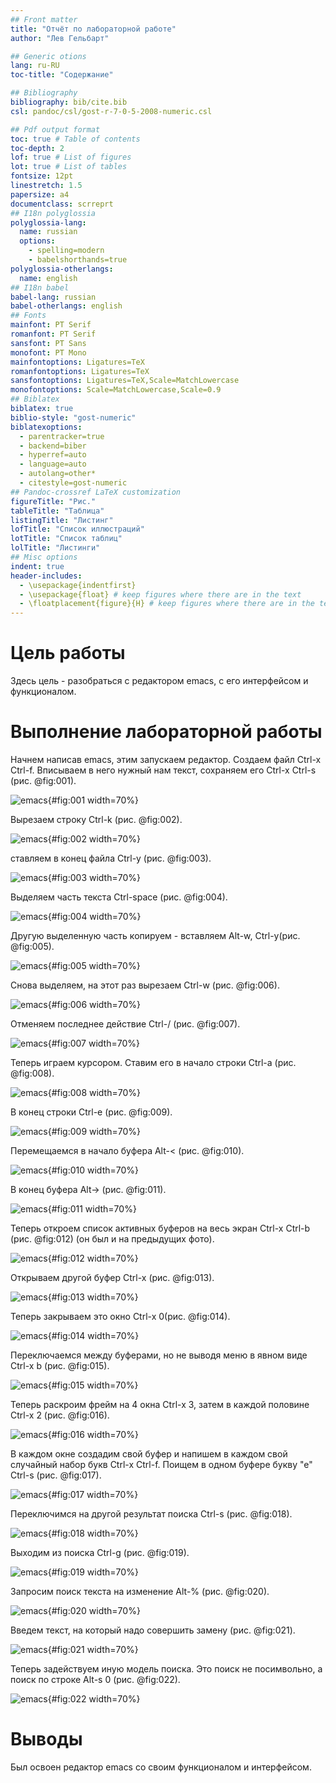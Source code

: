 ```yaml
---
## Front matter
title: "Отчёт по лабораторной работе"
author: "Лев Гельбарт"

## Generic otions
lang: ru-RU
toc-title: "Содержание"

## Bibliography
bibliography: bib/cite.bib
csl: pandoc/csl/gost-r-7-0-5-2008-numeric.csl

## Pdf output format
toc: true # Table of contents
toc-depth: 2
lof: true # List of figures
lot: true # List of tables
fontsize: 12pt
linestretch: 1.5
papersize: a4
documentclass: scrreprt
## I18n polyglossia
polyglossia-lang:
  name: russian
  options:
	- spelling=modern
	- babelshorthands=true
polyglossia-otherlangs:
  name: english
## I18n babel
babel-lang: russian
babel-otherlangs: english
## Fonts
mainfont: PT Serif
romanfont: PT Serif
sansfont: PT Sans
monofont: PT Mono
mainfontoptions: Ligatures=TeX
romanfontoptions: Ligatures=TeX
sansfontoptions: Ligatures=TeX,Scale=MatchLowercase
monofontoptions: Scale=MatchLowercase,Scale=0.9
## Biblatex
biblatex: true
biblio-style: "gost-numeric"
biblatexoptions:
  - parentracker=true
  - backend=biber
  - hyperref=auto
  - language=auto
  - autolang=other*
  - citestyle=gost-numeric
## Pandoc-crossref LaTeX customization
figureTitle: "Рис."
tableTitle: "Таблица"
listingTitle: "Листинг"
lofTitle: "Список иллюстраций"
lotTitle: "Список таблиц"
lolTitle: "Листинги"
## Misc options
indent: true
header-includes:
  - \usepackage{indentfirst}
  - \usepackage{float} # keep figures where there are in the text
  - \floatplacement{figure}{H} # keep figures where there are in the text
---
```


# Цель работы

Здесь цель - разобраться с редактором emacs, с его интерфейсом и функционалом.

# Выполнение лабораторной работы

Начнем написав emacs, этим запускаем редактор. Создаем файл Ctrl-x Ctrl-f. Вписываем в него нужный нам текст, сохраняем его Ctrl-x Ctrl-s (рис. @fig:001).

![emacs](image/2.png){#fig:001 width=70%}

Вырезаем строку Ctrl-k (рис. @fig:002).

![emacs](image/3.png){#fig:002 width=70%}

ставляем в конец файла Ctrl-y (рис. @fig:003).

![emacs](image/4.png){#fig:003 width=70%}

Выделяем часть текста Ctrl-space (рис. @fig:004).

![emacs](image/5.png){#fig:004 width=70%}

Другую выделенную часть копируем - вставляем Alt-w, Ctrl-y(рис. @fig:005).

![emacs](image/6.png){#fig:005 width=70%}

Снова выделяем, на этот раз вырезаем Ctrl-w (рис. @fig:006). 

![emacs](image/7.png){#fig:006 width=70%}

Отменяем последнее действие Ctrl-/ (рис. @fig:007).

![emacs](image/8.png){#fig:007 width=70%}

Теперь играем курсором. Ставим его в начало строки Ctrl-a (рис. @fig:008).

![emacs](image/9.png){#fig:008 width=70%}

В конец строки Ctrl-e (рис. @fig:009).

![emacs](image/10.png){#fig:009 width=70%}

Перемещаемся в начало буфера Alt-< (рис. @fig:010). 

![emacs](image/11.png){#fig:010 width=70%}

В конец буфера Alt-> (рис. @fig:011). 

![emacs](image/12.png){#fig:011 width=70%}

Теперь откроем список активных буферов на весь экран Ctrl-x Ctrl-b (рис. @fig:012) (он был и на предыдущих фото).

![emacs](image/13.png){#fig:012 width=70%}

Открываем другой буфер Ctrl-x (рис. @fig:013). 

![emacs](image/14.png){#fig:013 width=70%}

Теперь закрываем это окно Ctrl-x 0(рис. @fig:014).

![emacs](image/15.png){#fig:014 width=70%}

Переключаемся между буферами, но не выводя меню в явном виде Ctrl-x b (рис. @fig:015).

![emacs](image/16.png){#fig:015 width=70%}

Теперь раскроим фрейм на 4 окна Ctrl-x 3, затем в каждой половине Ctrl-x 2 (рис. @fig:016).

![emacs](image/17.png){#fig:016 width=70%}

В каждом окне создадим свой буфер и напишем в каждом свой случайный набор букв Ctrl-x Ctrl-f. Поищем в одном буфере букву "е" Ctrl-s (рис. @fig:017).

![emacs](image/18.png){#fig:017 width=70%}

Переключимся на другой результат поиска Ctrl-s (рис. @fig:018). 

![emacs](image/19.png){#fig:018 width=70%}

Выходим из поиска Ctrl-g (рис. @fig:019).

![emacs](image/20.png){#fig:019 width=70%}

Запросим поиск текста на изменение Alt-% (рис. @fig:020).

![emacs](image/21.png){#fig:020 width=70%}

Введем текст, на который надо совершить замену (рис. @fig:021).

![emacs](image/22.png){#fig:021 width=70%}

Теперь задействуем иную модель поиска. Это поиск не посимвольно, а поиск по строке Alt-s 0 (рис. @fig:022).

![emacs](image/23.png){#fig:022 width=70%}

# Выводы

Был освоен редактор emacs со своим функционалом и интерфейсом.

